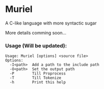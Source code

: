# Muriel
A C-like language with more syntactic sugar

More details comming soon...

### Usage (Will be updated):

	Usage: Muriel [options] <source file>
	Options:
	  -I<path>  Add a path to the include path
	  -O<path>  Set the output path
	  -P        Till Proprocess
	  -T        Till Tokenize
	  -h        Print this help

